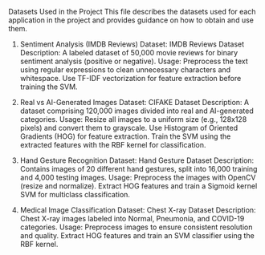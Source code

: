 Datasets Used in the Project
This file describes the datasets used for each application in the project and provides guidance on how to obtain and use them.

1. Sentiment Analysis (IMDB Reviews)
Dataset: IMDB Reviews Dataset
Description: A labeled dataset of 50,000 movie reviews for binary sentiment analysis (positive or negative).
Usage:
Preprocess the text using regular expressions to clean unnecessary characters and whitespace.
Use TF-IDF vectorization for feature extraction before training the SVM.


2. Real vs AI-Generated Images
Dataset: CIFAKE Dataset
Description: A dataset comprising 120,000 images divided into real and AI-generated categories.
Usage:
Resize all images to a uniform size (e.g., 128x128 pixels) and convert them to grayscale.
Use Histogram of Oriented Gradients (HOG) for feature extraction.
Train the SVM using the extracted features with the RBF kernel for classification.

3. Hand Gesture Recognition
Dataset: Hand Gesture Dataset
Description: Contains images of 20 different hand gestures, split into 16,000 training and 4,000 testing images.
Usage:
Preprocess the images with OpenCV (resize and normalize).
Extract HOG features and train a Sigmoid kernel SVM for multiclass classification.

4. Medical Image Classification
Dataset: Chest X-ray Dataset
Description: Chest X-ray images labeled into Normal, Pneumonia, and COVID-19 categories.
Usage:
Preprocess images to ensure consistent resolution and quality.
Extract HOG features and train an SVM classifier using the RBF kernel.
